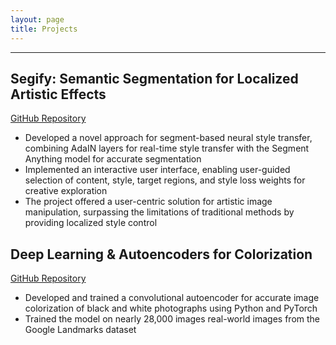 ```yaml
---
layout: page
title: Projects
---
```

---

## Segify: Semantic Segmentation for Localized Artistic Effects
[GitHub Repository](https://github.com/g-nitin/stylized-segmentation)

- Developed a novel approach for segment-based neural style transfer, combining AdaIN layers for real-time style transfer with the Segment Anything model for accurate segmentation
- Implemented an interactive user interface, enabling user-guided selection of content, style, target regions, and style loss weights for creative exploration
- The project offered a user-centric solution for artistic image manipulation, surpassing the limitations of traditional methods by providing localized style control


## Deep Learning & Autoencoders for Colorization
[GitHub Repository](https://github.com/g-nitin/convolutional-autoencoder)
- Developed and trained a convolutional autoencoder for accurate image colorization of black and white photographs using Python and PyTorch
- Trained the model on nearly 28,000 images real-world images from the Google Landmarks dataset